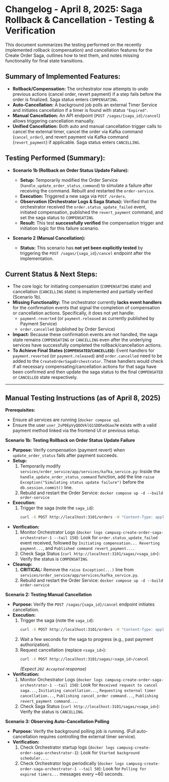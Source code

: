 # Changelog - April 8, 2025: Saga Rollback & Cancellation - Testing & Verification

This document summarizes the testing performed on the recently implemented rollback (compensation) and cancellation features for the Create Order Saga, outlines how to test them, and notes missing functionality for final state transitions.

## Summary of Implemented Features:

*   **Rollback/Compensation:** The orchestrator now attempts to undo previous actions (cancel order, revert payment) if a step fails before the order is finalized. Saga status enters `COMPENSATING`.
*   **Auto-Cancellation:** A background job polls an external Timer Service and initiates cancellation if a timer is found with status `"Expired"`.
*   **Manual Cancellation:** An API endpoint (`POST /sagas/{saga_id}/cancel`) allows triggering cancellation manually.
*   **Unified Cancellation:** Both auto and manual cancellation trigger calls to cancel the external timer, cancel the order via Kafka command (`cancel_order`), and revert payment via Kafka command (`revert_payment`) if applicable. Saga status enters `CANCELLING`.

## Testing Performed (Summary):

*   **Scenario 1b (Rollback on Order Status Update Failure):**
    *   **Setup:** Temporarily modified the Order Service (`handle_update_order_status_command`) to simulate a failure after receiving the command. Rebuilt and restarted the `order-service`.
    *   **Execution:** Triggered a new saga via `POST /orders`.
    *   **Observation (Orchestrator Logs & Saga Status):** Verified that the orchestrator received the `order.status_update_failed` event, initiated compensation, published the `revert_payment` command, and set the saga status to `COMPENSATING`.
    *   **Result:** This test **successfully verified** the compensation trigger and initiation logic for this failure scenario.

*   **Scenario 2 (Manual Cancellation):**
    *   **Status:** This scenario has **not yet been explicitly tested** by triggering the `POST /sagas/{saga_id}/cancel` endpoint after the implementation.

## Current Status & Next Steps:

*   The core logic for initiating compensation (`COMPENSATING` state) and cancellation (`CANCELLING` state) is implemented and partially verified (Scenario 1b).
*   **Missing Functionality:** The orchestrator currently **lacks event handlers** for the confirmation events that signal the completion of compensation or cancellation actions. Specifically, it does not yet handle:
    *   `payment.reverted` (or `payment.released` as currently published by Payment Service)
    *   `order.cancelled` (published by Order Service)
*   **Impact:** Because these confirmation events are not handled, the saga state remains `COMPENSATING` or `CANCELLING` even after the underlying services have successfully completed the rollback/cancellation actions.
*   **To Achieve Final States (`COMPENSATED`/`CANCELLED`):** Event handlers for `payment.reverted` (or `payment.released`) and `order.cancelled` need to be added to the `CreateOrderSagaOrchestrator`. These handlers would check if all necessary compensating/cancellation actions for that saga have been confirmed and then update the saga status to the final `COMPENSATED` or `CANCELLED` state respectively.

---

## Manual Testing Instructions (as of April 8, 2025)

**Prerequisites:**

*   Ensure all services are running (`docker compose up`).
*   Ensure the user `user_2vP0EpVyQDOVklQ1SDDheOGao7W` exists with a valid payment method linked via the frontend UI or previous setup.

**Scenario 1b: Testing Rollback on Order Status Update Failure**

*   **Purpose:** Verify compensation (payment revert) when `update_order_status` fails after payment succeeds.
*   **Setup:**
    1.  Temporarily modify `services/order_service/app/services/kafka_service.py`: Inside the `handle_update_order_status_command` function, add the line `raise Exception("Simulating status update failure")` before the `db.session.commit()` line.
    2.  Rebuild and restart the Order Service: `docker compose up -d --build order-service`
*   **Execution:**
    1.  Trigger the saga (note the `saga_id`):
        ```bash
        curl -X POST http://localhost:3101/orders -H "Content-Type: application/json" -d '{ "customer_id": "user_2vP0EpVyQDOVklQ1SDDheOGao7W", "order_details": { "foodItems": [ {"item_name": "Status Fail Test", "price": 12.00, "quantity": 1} ], "deliveryLocation": "Test Location Status Fail" } }'
        ```
*   **Verification:**
    1.  Monitor Orchestrator Logs (`docker logs campusg-create-order-saga-orchestrator-1 --tail 150`): Look for `order.status_update_failed` event received, followed by `Initiating compensation... Reverting payment...`, and `Published command revert_payment...`.
    2.  Check Saga Status (`curl http://localhost:3101/sagas/<saga_id>`): Verify the status is `COMPENSATING`.
*   **Cleanup:**
    1.  **CRITICAL:** Remove the `raise Exception(...)` line from `services/order_service/app/services/kafka_service.py`.
    2.  Rebuild and restart the Order Service: `docker compose up -d --build order-service`

**Scenario 2: Testing Manual Cancellation**

*   **Purpose:** Verify the `POST /sagas/{saga_id}/cancel` endpoint initiates cancellation.
*   **Execution:**
    1.  Trigger the saga (note the `saga_id`):
        ```bash
        curl -X POST http://localhost:3101/orders -H "Content-Type: application/json" -d '{ "customer_id": "user_2vP0EpVyQDOVklQ1SDDheOGao7W", "order_details": { "foodItems": [ { "item_name": "McSpicy Meal", "price": 9.80, "quantity": 1 }, { "item_name": "Iced Milo", "price": 3.50, "quantity": 2 } ], "deliveryLocation": "SMU SCIS L2 Study Area" } }'
        ```
    2.  Wait a few seconds for the saga to progress (e.g., past payment authorization).
    3.  Request cancellation (replace `<saga_id>`):
        ```bash
        curl -X POST http://localhost:3101/sagas/<saga_id>/cancel
        ```
        *(Expect `202 Accepted` response)*
*   **Verification:**
    1.  Monitor Orchestrator Logs (`docker logs campusg-create-order-saga-orchestrator-1 --tail 150`): Look for `Received request to cancel saga...`, `Initiating cancellation...`, `Requesting external timer cancellation...`, `Publishing cancel_order command...`, `Publishing revert_payment command...`.
    2.  Check Saga Status (`curl http://localhost:3101/sagas/<saga_id>`): Verify the status is `CANCELLING`.

**Scenario 3: Observing Auto-Cancellation Polling**

*   **Purpose:** Verify the background polling job is running. (Full auto-cancellation requires controlling the external timer service).
*   **Verification:**
    1.  Check Orchestrator startup logs (`docker logs campusg-create-order-saga-orchestrator-1`): Look for `Started background scheduler...`.
    2.  Check Orchestrator logs periodically (`docker logs campusg-create-order-saga-orchestrator-1 --tail 50`): Look for `Polling for expired timers...` messages every ~60 seconds.
